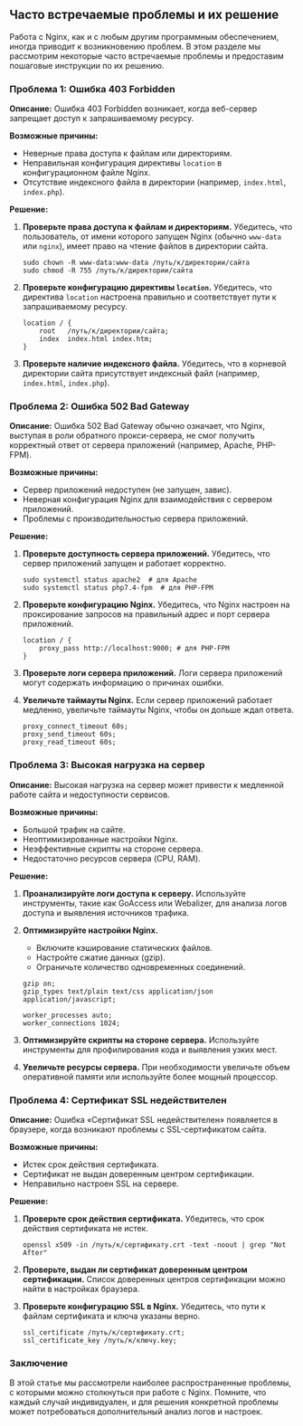 ## Часто встречаемые проблемы и их решение

Работа с Nginx, как и с любым другим программным обеспечением, иногда приводит к возникновению проблем.  В этом разделе мы рассмотрим некоторые часто встречаемые проблемы и предоставим пошаговые инструкции по их решению.

### Проблема 1: Ошибка 403 Forbidden

**Описание:**  Ошибка 403 Forbidden возникает, когда веб-сервер запрещает доступ к запрашиваемому ресурсу. 

**Возможные причины:**

* Неверные права доступа к файлам или директориям. 
* Неправильная конфигурация директивы `location` в конфигурационном файле Nginx.
* Отсутствие индексного файла в директории (например, `index.html`, `index.php`).

**Решение:**

1. **Проверьте права доступа к файлам и директориям.** 
    Убедитесь, что пользователь, от имени которого запущен Nginx (обычно `www-data` или `nginx`), имеет право на чтение файлов в директории сайта.  
    ```
    sudo chown -R www-data:www-data /путь/к/директории/сайта
    sudo chmod -R 755 /путь/к/директории/сайта
    ```

2. **Проверьте конфигурацию директивы `location`.** 
    Убедитесь, что директива `location` настроена правильно и соответствует пути к запрашиваемому ресурсу. 
    ```nginx
    location / {
        root   /путь/к/директории/сайта;
        index  index.html index.htm;
    }
    ```

3. **Проверьте наличие индексного файла.** 
    Убедитесь, что в корневой директории сайта присутствует индексный файл (например, `index.html`, `index.php`).

### Проблема 2: Ошибка 502 Bad Gateway

**Описание:** Ошибка 502 Bad Gateway обычно означает, что Nginx, выступая в роли обратного прокси-сервера, не смог получить корректный ответ от сервера приложений (например, Apache, PHP-FPM).

**Возможные причины:**

* Сервер приложений недоступен (не запущен, завис).
* Неверная конфигурация Nginx для взаимодействия с сервером приложений. 
* Проблемы с производительностью сервера приложений.

**Решение:**

1. **Проверьте доступность сервера приложений.**
    Убедитесь, что сервер приложений запущен и работает корректно. 
    ```
    sudo systemctl status apache2  # для Apache
    sudo systemctl status php7.4-fpm  # для PHP-FPM
    ```

2. **Проверьте конфигурацию Nginx.**
    Убедитесь, что Nginx настроен на проксирование запросов на правильный адрес и порт сервера приложений. 
    ```nginx
    location / {
        proxy_pass http://localhost:9000; # для PHP-FPM
    }
    ```

3. **Проверьте логи сервера приложений.**
    Логи сервера приложений могут содержать информацию о причинах ошибки. 

4. **Увеличьте таймауты Nginx.** 
    Если сервер приложений работает медленно, увеличьте таймауты Nginx, чтобы он дольше ждал ответа. 
    ```nginx
    proxy_connect_timeout 60s;
    proxy_send_timeout 60s;
    proxy_read_timeout 60s;
    ```

### Проблема 3: Высокая нагрузка на сервер

**Описание:**  Высокая нагрузка на сервер может привести к медленной работе сайта и недоступности сервисов. 

**Возможные причины:**

* Большой трафик на сайте.
* Неоптимизированные настройки Nginx. 
* Неэффективные скрипты на стороне сервера.
* Недостаточно ресурсов сервера (CPU, RAM).

**Решение:**

1. **Проанализируйте логи доступа к серверу.**
    Используйте инструменты, такие как GoAccess или Webalizer, для анализа логов доступа и выявления источников трафика.

2. **Оптимизируйте настройки Nginx.**
    * Включите кэширование статических файлов.
    * Настройте сжатие данных (gzip).
    * Ограничьте количество одновременных соединений.
    ```nginx
    gzip on;
    gzip_types text/plain text/css application/json application/javascript;

    worker_processes auto;
    worker_connections 1024;
    ```

3. **Оптимизируйте скрипты на стороне сервера.**
    Используйте инструменты для профилирования кода и выявления узких мест.

4. **Увеличьте ресурсы сервера.**
    При необходимости увеличьте объем оперативной памяти или используйте более мощный процессор. 

### Проблема 4:  Сертификат SSL недействителен

**Описание:**  Ошибка «Сертификат SSL недействителен» появляется в браузере, когда возникают проблемы с SSL-сертификатом сайта. 

**Возможные причины:**

* Истек срок действия сертификата.
* Сертификат не выдан доверенным центром сертификации. 
* Неправильно настроен SSL на сервере.

**Решение:**

1. **Проверьте срок действия сертификата.**
    Убедитесь, что срок действия сертификата не истек.  
    ```
    openssl x509 -in /путь/к/сертификату.crt -text -noout | grep "Not After"
    ```

2. **Проверьте, выдан ли сертификат доверенным центром сертификации.** 
    Список доверенных центров сертификации можно найти в настройках браузера. 

3. **Проверьте конфигурацию SSL в Nginx.**
    Убедитесь, что пути к файлам сертификата и ключа указаны верно.
    ```nginx
    ssl_certificate /путь/к/сертификату.crt;
    ssl_certificate_key /путь/к/ключу.key;
    ```

### Заключение

В этой статье мы рассмотрели наиболее распространенные проблемы, с которыми можно столкнуться при работе с Nginx. Помните, что каждый случай индивидуален, и для решения конкретной проблемы может потребоваться дополнительный анализ логов и настроек.  

